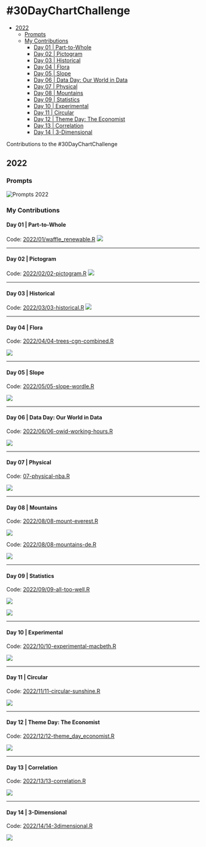 \#30DayChartChallenge
================

-   [2022](#2022)
    -   [Prompts](#prompts)
    -   [My Contributions](#my-contributions)
        -   [Day 01 \| Part-to-Whole](#day-01--part-to-whole)
        -   [Day 02 \| Pictogram](#day-02--pictogram)
        -   [Day 03 \| Historical](#day-03--historical)
        -   [Day 04 \| Flora](#day-04--flora)
        -   [Day 05 \| Slope](#day-05--slope)
        -   [Day 06 \| Data Day: Our World in
            Data](#day-06--data-day-our-world-in-data)
        -   [Day 07 \| Physical](#day-07--physical)
        -   [Day 08 \| Mountains](#day-08--mountains)
        -   [Day 09 \| Statistics](#day-09--statistics)
        -   [Day 10 \| Experimental](#day-10--experimental)
        -   [Day 11 \| Circular](#day-11--circular)
        -   [Day 12 \| Theme Day: The
            Economist](#day-12--theme-day-the-economist)
        -   [Day 13 \| Correlation](#day-13--correlation)
        -   [Day 14 \| 3-Dimensional](#day-14--3-dimensional)

Contributions to the \#30DayChartChallenge

## 2022

### Prompts

![Prompts 2022](https://pbs.twimg.com/media/FOEPn_hXsAgct7P?format=jpg)

### My Contributions

#### Day 01 \| Part-to-Whole

Code: [2022/01/waffle\_renewable.R](2022/01/waffle_renewable.R)
![](2022/01/01-waffle-renewable.png)

------------------------------------------------------------------------

#### Day 02 \| Pictogram

Code: [2022/02/02-pictogram.R](2022/02/02-pictogram.R)
![](2022/02/saarland-pictogram-edited-en.png)

------------------------------------------------------------------------

#### Day 03 \| Historical

Code: [2022/03/03-historical.R](2022/03/03-historical.R)
![](2022/03/03-historical-wframe.png)

------------------------------------------------------------------------

#### Day 04 \| Flora

Code: [2022/04/04-trees-cgn-combined.R](2022/04/04-trees-cgn-combined.R)

![](2022/04/04-trees-combined.png)

------------------------------------------------------------------------

#### Day 05 \| Slope

Code: [2022/05/05-slope-wordle.R](2022/05/05-slope-wordle.R)

![](2022/05/05-slope-wordle.png)

------------------------------------------------------------------------

#### Day 06 \| Data Day: Our World in Data

Code: [2022/06/06-owid-working-hours.R](2022/06/06-owid-working-hours.R)

![](2022/06/06-owid-slope.png)

------------------------------------------------------------------------

#### Day 07 \| Physical

Code: [07-physical-nba.R](07-physical-nba.R)

![](2022/07/07-physical-nba-height-weight.png)

------------------------------------------------------------------------

#### Day 08 \| Mountains

Code: [2022/08/08-mount-everest.R](2022/08/08-mount-everest.R)

![](2022/08/08-mount-everest.png)

Code: [2022/08/08-mountains-de.R](2022/08/08-mountains-de.R)

![](2022/08/08-mountains-de.png)

------------------------------------------------------------------------

#### Day 09 \| Statistics

Code: [2022/09/09-all-too-well.R](2022/09/09-all-too-well.R)

![](2022/09/09-all-too-well.png)

![](2022/09/09-all-too-well-dist.png)

------------------------------------------------------------------------

#### Day 10 \| Experimental

Code:
[2022/10/10-experimental-macbeth.R](2022/10/10-experimental-macbeth.R)

![](2022/10/10-experimental-macbeth.png)

------------------------------------------------------------------------

#### Day 11 \| Circular

Code: [2022/11/11-circular-sunshine.R](2022/11/11-circular-sunshine.R)

![](2022/11/11-circular-sushine-cgn-intervals2.png)

------------------------------------------------------------------------

#### Day 12 \| Theme Day: The Economist

Code:
[2022/12/12-theme\_day\_economist.R](2022/12/12-theme_day_economist.R)

![](2022/12/12-economist_gdpercap.png)

------------------------------------------------------------------------

#### Day 13 \| Correlation

Code: [2022/13/13-correlation.R](2022/13/13-correlation.R)

![](2022/13/13-correlation.png)

------------------------------------------------------------------------

#### Day 14 \| 3-Dimensional

Code: [2022/14/14-3dimensional.R](2022/14/14-3dimensional.R)

![](2022/14/14-3dimensional-fixed-x.png)
